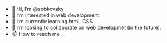 - 👋 Hi, I’m @sobkovsky
- 👀 I’m interested in web development
- 🌱 I’m currently learning html, CSS
- 💞️ I’m looking to collaborate on web developmet (in the future).
- 📫 How to reach me ...

<!---
sobkovsky/sobkovsky is a ✨ special ✨ repository because its `README.md` (this file) appears on your GitHub profile.
You can click the Preview link to take a look at your changes.
--->
